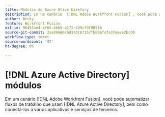```yaml
---
title: Módulos do Azure Ative Diretory
description: Em um cenário  [!DNL Adobe Workfront Fusion] , você pode automatizar fluxos de trabalho que usam o  [!DNL Azure] Ative Diretory, bem como conectá-lo a vários aplicativos e serviços de terceiros.
author: Becky
feature: Workfront Fusion
exl-id: 96455ae4-ef68-46b5-a172-429cf9f982fb
source-git-commit: 3aa896867bd143c67157fb886fafa37eaee2bc00
workflow-type: tm+mt
source-wordcount: '47'
ht-degree: 0%

---
```


# [!DNL Azure Active Directory] módulos

Em um cenário [!DNL Adobe Workfront Fusion], você pode automatizar fluxos de trabalho que usam [!DNL Azure Active Directory], bem como conectá-los a vários aplicativos e serviços de terceiros.

<!--

If you need instructions on creating a scenario, see [Create a scenario in [!DNL Adobe Workfront Fusion]](../../workfront-fusion/scenarios/create-a-scenario.md). For information about modules, see [Modules in [!DNL Adobe Workfront Fusion]](../../workfront-fusion/modules/modules.md).

## Access requirements

You must have the following access to use the functionality in this article:

<table style="table-layout:auto">
 <col> 
 <col> 
 <tbody> 
  <tr> 
   <td role="rowheader">[!DNL Adobe Workfront] plan*</td>
  <td> <p>[!UICONTROL Pro] or higher</p> </td>
  </tr> 
  <tr data-mc-conditions=""> 
   <td role="rowheader">[!DNL Adobe Workfront] license*</td>
   <td> <p>[!UICONTROL Plan], [!UICONTROL Work]</p> </td> 
  </tr> 
  <tr> 
   <td role="rowheader">[!DNL Adobe Workfront Fusion] license**</td> 
   <td>
   <p>Current license requirement: No [!DNL Workfront Fusion] license requirement.</p>
   <p>Or</p>
   <p>Legacy license requirement: [!UICONTROL [!DNL Workfront Fusion] for Work Automation and Integration] </p>
   </td> 
  </tr> 
  <tr> 
   <td role="rowheader">Product</td> 
   <td>
   <p>Current product requirement: If you have the [!UICONTROL Select] or [!UICONTROL Prime] [!DNL Adobe Workfront] plan, your organization must purchase [!DNL Adobe Workfront Fusion] as well as [!DNL Adobe Workfront] to use functionality described in this article. [!DNL Workfront Fusion] is included in the [!UICONTROL Ultimate] [!DNL Workfront] plan.</p>
   <p>Or</p>
   <p>Legacy product requirement: Your organization must purchase [!DNL Adobe Workfront Fusion] as well as [!DNL Adobe Workfront] to use functionality described in this article.</p>
   </td> 
  </tr> 
 </tbody> 
</table>

To find out what plan, license type, or access you have, contact your [!DNL Workfront] administrator.

For information on [!DNL Adobe Workfront Fusion] licenses, see [[!DNL Adobe Workfront Fusion] licenses](../../workfront-fusion/get-started/license-automation-vs-integration.md).

## Prerequisites

To use [!DNL Azure Active Directory] modules, you must have an [!DNL Azure Active Directory] account.

## [!DNL Azure Active Directory] API information

The Azure Active Directory connector uses the following:

<table style="table-layout:auto"> 
 <col> 
 <col> 
 <tbody> 
  <tr> 
   <td role="rowheader">API version</td> 
   <td> v1.0 </td> 
  </tr> 
  <tr> 
   <td role="rowheader">API tag</td> 
   <td>v1.4.5</td> 
  </tr>
 </tbody> 
</table>

## [!DNL Azure Active Directory] modules and their fields

When you configure [!DNL Azure Active Directory] modules, [!DNL Workfront Fusion] displays the fields listed below. Along with these, additional [!DNL Azure Active Directory] fields might display, depending on factors such as your access level in the app or service. A bolded title in a module indicates a required field.

If you see the map button above a field or function, you can use it to set variables and functions for that field. For more information, see [Map information from one module to another in [!DNL Adobe Workfront Fusion]](../../workfront-fusion/mapping/map-information-between-modules.md).

![Map toggle](assets/map-toggle-350x74.png)

* [Triggers](#triggers)
* [Actions](#actions)
* [Searches](#searches)

### Triggers 

#### [!UICONTROL Watch records] (scheduled)

This polling (scheduled) trigger module executes a scenario when a record in a selected object has been created since the last scheduled run in [!DNL Azure Active Directory]. It also returns all standard fields associated with the record or records, along with any custom fields and values that the connection accesses.You can map this information in subsequent modules in the scenario.

When you are configuring this module, the following fields display.

<table style="table-layout:auto"> 
 <col> 
 <col> 
 <tbody> 
  <tr> 
   <td role="rowheader">[!UICONTROL Connection]</td> 
   <td> <p>For instructions about connecting your [!DNL Azure Active Directory] account to [!DNL Workfront Fusion], see <a href="../../workfront-fusion/connections/connect-to-fusion-general.md" class="MCXref xref" data-mc-variable-override="">Create a connection to [!DNL Adobe Workfront Fusion] - Basic instructions</a>.</p> </td> 
  </tr> 
  <tr> 
   <td role="rowheader">[!UICONTROL Type]</td> 
   <td>Select whether you want to watch User records or Group records.</td> 
  </tr> 
  <tr> 
   <td role="rowheader">[!UICONTROL Maximum Number of Records]</td> 
   <td>Enter or map the maximum number of records you want the module to return during each scenario execution cycle.</td> 
  </tr> 
 </tbody> 
</table>

### Actions 

* [[!UICONTROL Read Record]](#read-record)
* [[!UICONTROL Create Record]](#create-record)
* [[!UICONTROL Custom API Call]](#custom-api-call)

#### [!UICONTROL Read Record] 

This action module reads data from a single record in [!DNL Azure Active Directory].

You specify the ID of the record.

The module returns the ID of the record and any associated fields, along with any custom fields and values that the connection accesses. You can map this information in subsequent modules in the scenario.

You must have sufficient permissions to access the record in [!DNL Azure Active Directory] in order to retrieve this information.

When you are configuring this module, the following fields display.

<table style="table-layout:auto">
 <col> 
 <col> 
 <tbody> 
  <tr> 
   <td role="rowheader">[!UICONTROL Connection]</td> 
   <td> <p>For instructions about connecting your [!DNL Azure Active Directory] account to [!DNL Workfront Fusion], see <a href="../../workfront-fusion/connections/connect-to-fusion-general.md" class="MCXref xref" data-mc-variable-override="">Create a connection to [!DNL Adobe Workfront Fusion] - Basic instructions</a>.</p> </td> 
  </tr> 
  <tr> 
   <td role="rowheader">[!UICONTROL Record Type]</td> 
   <td>Select whether you want to read a [!UICONTROL User] record or a [!UICONTROL Group] record.</td> 
  </tr> 
  <tr> 
   <td role="rowheader">[!UICONTROL Outputs]</td> 
   <td>Select the information you want included in the output bundle for this module.</td> 
  </tr> 
  <tr> 
   <td role="rowheader">[!UICONTROL ID]</td> 
   <td>Enter or map the unique [!DNL Azure Active Directory] ID of the record that you want the module to read.</td> 
  </tr> 
 </tbody> 
</table>

#### [!UICONTROL Create Record] 

This action module creates a new user or group record.

You specify the type of the record you want.

The module returns the ID of the  record and any associated fields, along with any custom fields and values that the connection accesses. You can map this information in subsequent modules in the scenario.

When you are configuring this module, the following fields display.

<table style="table-layout:auto">
 <col> 
 <col> 
 <tbody> 
  <tr> 
   <td role="rowheader">[!UICONTROL Connection]</td> 
   <td> <p>For instructions about connecting your [!DNL Azure Active Directory] account to [!DNL Workfront Fusion], see <a href="../../workfront-fusion/connections/connect-to-fusion-general.md" class="MCXref xref" data-mc-variable-override="">Create a connection to [!DNL Adobe Workfront Fusion] - Basic instructions</a>.</p> </td> 
  </tr> 
  <tr> 
   <td role="rowheader">[!UICONTROL Record Type]</td> 
   <td>Select whether you want to read a [!UICONTROL User] record or a [!UICONTROL Group] record.</td> 
  </tr> 
  <tr> 
   <td role="rowheader">[!UICONTROL Other Fields]</td> 
   <td>Fill in these fields to set the values for the new record.</td> 
  </tr> 
 </tbody> 
</table>

#### [!UICONTROL Custom API Call] 

This action module lets you make a custom authenticated call to the [!DNL Azure Active Directory] API. This way, you can create a data flow automation that can't be accomplished by the other [!DNL Azure Active Directory] modules.

When you are configuring this module, the following fields display.

<table style="table-layout:auto">
 <col> 
 <col> 
 <tbody> 
  <tr> 
   <td role="rowheader">[!UICONTROL Connection]</td> 
   <td> <p>For instructions about connecting your [!DNL Azure Active Directory] account to [!DNL Workfront Fusion], see <a href="../../workfront-fusion/connections/connect-to-fusion-general.md" class="MCXref xref" data-mc-variable-override="">Create a connection to [!DNL Adobe Workfront Fusion] - Basic instructions</a>.</p> </td> 
  </tr> 
  <tr> 
   <td role="rowheader">[!UICONTROL URL]</td> 
   <td>Enter or map a path relative to <code>https://graph.microsoft.com/{version}/{resource}?{query-parameters}</code></td> 
  </tr> 
  <tr> 
   <td role="rowheader">[!UICONTROL Method]</td> 
   <td> <p>Select the HTTP request method you need to configure the API call. For more information, see <a href="../../workfront-fusion/modules/http-request-methods.md" class="MCXref xref" data-mc-variable-override="">HTTP request methods</a>.</p> </td> 
  </tr> 
  <tr> 
   <td role="rowheader">[!UICONTROL Headers]</td> 
   <td> <p>Add the headers of the request in the form of a standard JSON object.</p> <p>For example, <code>{"Content-type":"application/json"}</code></p> </td> 
  </tr> 
  <tr> 
   <td role="rowheader">[!UICONTROL Query String]</td> 
   <td> <p>Add the query for the API call in the form of a standard JSON object.</p> <p>For example: <code>{"name":"something-urgent"}</code></p> </td> 
  </tr> 
  <tr> 
   <td role="rowheader">[!UICONTROL Body]</td> 
   <td> <p>Add the body content for the API call in the form of a standard JSON object.</p> <p>Note:  <p>When using conditional statements such as <code>if</code> in your JSON, put the quotation marks outside of the conditional statement.</p> 
     <div class="example" data-mc-autonum="<b>Example: </b>"> 
      <p> <img src="assets/quotes-in-json-350x120.png" style="width: 350;height: 120;"> </p> 
     </div> </p> </td> 
  </tr> 
 </tbody> 
</table>

### Searches 

* [Search Users](#search-users)
* [Search Users/Groups Delta](#search-usersgroups-delta)

#### [!UICONTROL Search Users] 

This search module looks for records in an object in [!DNL Azure Active Directory] that match the search query you specify. You can map this information in subsequent modules in the scenario.

When you are configuring this module, the following fields display.

<table style="table-layout:auto">
 <col> 
 <col> 
 <tbody> 
  <tr> 
   <td role="rowheader">[!UICONTROL Connection]</td> 
   <td> <p>For instructions about connecting your [!DNL Azure Active Directory] account to [!DNL Workfront Fusion], see <a href="../../workfront-fusion/connections/connect-to-fusion-general.md" class="MCXref xref" data-mc-variable-override="">Create a connection to [!DNL Adobe Workfront Fusion] - Basic instructions</a>.</p> </td> 
  </tr> 
  <tr data-mc-conditions=""> 
   <td role="rowheader">[!UICONTROL Search Criteria]</td> 
   <td> <p>Enter the criteria that you want to use in your search.</p> <p>For information about the parameters to use, such as "[!UICONTROL $filter]", see <a href="https://docs.microsoft.com/en-us/graph/query-parameters">Use query parameters to customize responses</a> in the [!DNL Microsoft] API documentation.</p> </td> 
  </tr> 
  <tr data-mc-conditions=""> 
   <td role="rowheader">[!UICONTROL Outputs]</td> 
   <td>Select the information you want included in the output bundle for this module.</td> 
  </tr> 
  <tr data-mc-conditions=""> 
   <td role="rowheader">[!UICONTROL Maximal count of records]</td> 
   <td>Enter or map the maximum number of records you want the module to return during each scenario execution cycle.</td> 
  </tr> 
 </tbody> 
</table>

#### [!UICONTROL Search Users/Groups Delta]  

This search module looks for records in [!DNL Azure AD] that have been created, updated, or deleted. You can map this information in subsequent modules in the scenario.

<table style="table-layout:auto">
 <col> 
 <col> 
 <tbody> 
  <tr> 
   <td role="rowheader">[!UICONTROL Connection]</td> 
   <td> <p>For instructions about connecting your [!DNL Azure Active Directory] account to [!DNL Workfront Fusion], see <a href="../../workfront-fusion/connections/connect-to-fusion-general.md" class="MCXref xref" data-mc-variable-override="">Create a connection to [!DNL Adobe Workfront Fusion] - Basic instructions</a>.</p> </td> 
  </tr> 
  <tr data-mc-conditions=""> 
   <td role="rowheader">[!UICONTROL Limit]</td> 
   <td>Enter or map the maximum number of records you want the module to return during each scenario execution cycle.</td> 
  </tr> 
 </tbody> 
</table>

-->
